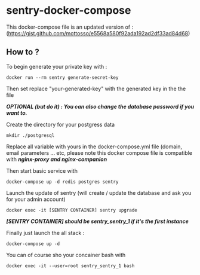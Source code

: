 # sentry-docker-compose

This docker-compose file is an updated version of : (https://gist.github.com/mottosso/e5568a580f92ada192ad2df33ad84d68)

## How to ?
To begin generate your private key with :

```shell
docker run --rm sentry generate-secret-key
```
Then set replace "your-generated-key" with the generated key in the the file

***OPTIONAL (but do it) : You can also change the database password if you want to.***

Create the directory for your postgress data 
```shell
mkdir ./postgresql
```

Replace all variable with yours in the docker-compose.yml file (domain, email parameters ... etc, please note this docker compose file is compatible with ***nginx-proxy and nginx-companion***

Then start basic service with
```shell
docker-compose up -d redis postgres sentry
```

Launch the update of sentry (will create / update the database and ask you for your admin account)
```shell
docker exec -it [SENTRY CONTAINER] sentry upgrade
```
***[SENTRY CONTAINER] should be sentry_sentry_1 if it's the first instance***

Finally just launch the all stack :

```shell
docker-compose up -d
```

You can of course sho your concainer bash with
```shell
docker exec -it --user=root sentry_sentry_1 bash
```
